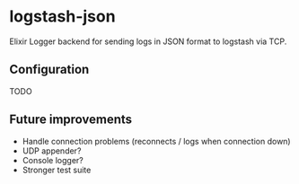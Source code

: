 # logstash-json

Elixir Logger backend for sending logs in JSON format to logstash via TCP.

## Configuration

TODO

## Future improvements

- Handle connection problems (reconnects / logs when connection down)
- UDP appender?
- Console logger?
- Stronger test suite
